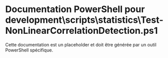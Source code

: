 # Documentation PowerShell pour development\scripts\statistics\Test-NonLinearCorrelationDetection.ps1

Cette documentation est un placeholder et doit être générée par un outil PowerShell spécifique.
